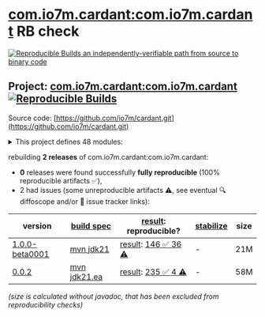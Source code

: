 [com.io7m.cardant:com.io7m.cardant](https://central.sonatype.com/artifact/com.io7m.cardant/com.io7m.cardant/versions) RB check
=======

[![Reproducible Builds](https://reproducible-builds.org/images/logos/rb.svg) an independently-verifiable path from source to binary code](https://reproducible-builds.org/)

## Project: [com.io7m.cardant:com.io7m.cardant](https://central.sonatype.com/artifact/com.io7m.cardant/com.io7m.cardant/versions) [![Reproducible Builds](https://img.shields.io/endpoint?url=https://raw.githubusercontent.com/jvm-repo-rebuild/reproducible-central/master/content/com/io7m/cardant/badge.json)](https://github.com/jvm-repo-rebuild/reproducible-central/blob/master/content/com/io7m/cardant/README.md)

Source code: [https://github.com/io7m/cardant.git](https://github.com/io7m/cardant.git)

<details><summary>This project defines 48 modules:</summary>

* [com.io7m.cardant:com.io7m.cardant](https://central.sonatype.com/artifact/com.io7m.cardant/com.io7m.cardant/overview)
* [com.io7m.cardant:com.io7m.cardant.client.api](https://central.sonatype.com/artifact/com.io7m.cardant/com.io7m.cardant.client.api/overview)
* [com.io7m.cardant:com.io7m.cardant.client.basic](https://central.sonatype.com/artifact/com.io7m.cardant/com.io7m.cardant.client.basic/overview)
* [com.io7m.cardant:com.io7m.cardant.client.preferences.api](https://central.sonatype.com/artifact/com.io7m.cardant/com.io7m.cardant.client.preferences.api/overview)
* [com.io7m.cardant:com.io7m.cardant.client.preferences.vanilla](https://central.sonatype.com/artifact/com.io7m.cardant/com.io7m.cardant.client.preferences.vanilla/overview)
* [com.io7m.cardant:com.io7m.cardant.database.api](https://central.sonatype.com/artifact/com.io7m.cardant/com.io7m.cardant.database.api/overview)
* [com.io7m.cardant:com.io7m.cardant.database.postgres](https://central.sonatype.com/artifact/com.io7m.cardant/com.io7m.cardant.database.postgres/overview)
* [com.io7m.cardant:com.io7m.cardant.documentation](https://central.sonatype.com/artifact/com.io7m.cardant/com.io7m.cardant.documentation/overview)
* [com.io7m.cardant:com.io7m.cardant.error_codes](https://central.sonatype.com/artifact/com.io7m.cardant/com.io7m.cardant.error_codes/overview)
* [com.io7m.cardant:com.io7m.cardant.main](https://central.sonatype.com/artifact/com.io7m.cardant/com.io7m.cardant.main/overview)
* [com.io7m.cardant:com.io7m.cardant.model](https://central.sonatype.com/artifact/com.io7m.cardant/com.io7m.cardant.model/overview)
* [com.io7m.cardant:com.io7m.cardant.oci](https://central.sonatype.com/artifact/com.io7m.cardant/com.io7m.cardant.oci/overview)
* [com.io7m.cardant:com.io7m.cardant.parsers](https://central.sonatype.com/artifact/com.io7m.cardant/com.io7m.cardant.parsers/overview)
* [com.io7m.cardant:com.io7m.cardant.protocol.api](https://central.sonatype.com/artifact/com.io7m.cardant/com.io7m.cardant.protocol.api/overview)
* [com.io7m.cardant:com.io7m.cardant.protocol.inventory](https://central.sonatype.com/artifact/com.io7m.cardant/com.io7m.cardant.protocol.inventory/overview)
* [com.io7m.cardant:com.io7m.cardant.protocol.inventory.cb](https://central.sonatype.com/artifact/com.io7m.cardant/com.io7m.cardant.protocol.inventory.cb/overview)
* [com.io7m.cardant:com.io7m.cardant.security](https://central.sonatype.com/artifact/com.io7m.cardant/com.io7m.cardant.security/overview)
* [com.io7m.cardant:com.io7m.cardant.server.api](https://central.sonatype.com/artifact/com.io7m.cardant/com.io7m.cardant.server.api/overview)
* [com.io7m.cardant:com.io7m.cardant.server.basic](https://central.sonatype.com/artifact/com.io7m.cardant/com.io7m.cardant.server.basic/overview)
* [com.io7m.cardant:com.io7m.cardant.server.controller](https://central.sonatype.com/artifact/com.io7m.cardant/com.io7m.cardant.server.controller/overview)
* [com.io7m.cardant:com.io7m.cardant.server.http](https://central.sonatype.com/artifact/com.io7m.cardant/com.io7m.cardant.server.http/overview)
* [com.io7m.cardant:com.io7m.cardant.server.inventory.v1](https://central.sonatype.com/artifact/com.io7m.cardant/com.io7m.cardant.server.inventory.v1/overview)
* [com.io7m.cardant:com.io7m.cardant.server.service.clock](https://central.sonatype.com/artifact/com.io7m.cardant/com.io7m.cardant.server.service.clock/overview)
* [com.io7m.cardant:com.io7m.cardant.server.service.configuration](https://central.sonatype.com/artifact/com.io7m.cardant/com.io7m.cardant.server.service.configuration/overview)
* [com.io7m.cardant:com.io7m.cardant.server.service.health](https://central.sonatype.com/artifact/com.io7m.cardant/com.io7m.cardant.server.service.health/overview)
* [com.io7m.cardant:com.io7m.cardant.server.service.idstore](https://central.sonatype.com/artifact/com.io7m.cardant/com.io7m.cardant.server.service.idstore/overview)
* [com.io7m.cardant:com.io7m.cardant.server.service.maintenance](https://central.sonatype.com/artifact/com.io7m.cardant/com.io7m.cardant.server.service.maintenance/overview)
* [com.io7m.cardant:com.io7m.cardant.server.service.reqlimit](https://central.sonatype.com/artifact/com.io7m.cardant/com.io7m.cardant.server.service.reqlimit/overview)
* [com.io7m.cardant:com.io7m.cardant.server.service.sessions](https://central.sonatype.com/artifact/com.io7m.cardant/com.io7m.cardant.server.service.sessions/overview)
* [com.io7m.cardant:com.io7m.cardant.server.service.telemetry.api](https://central.sonatype.com/artifact/com.io7m.cardant/com.io7m.cardant.server.service.telemetry.api/overview)
* [com.io7m.cardant:com.io7m.cardant.server.service.telemetry.otp](https://central.sonatype.com/artifact/com.io7m.cardant/com.io7m.cardant.server.service.telemetry.otp/overview)
* [com.io7m.cardant:com.io7m.cardant.server.service.tls](https://central.sonatype.com/artifact/com.io7m.cardant/com.io7m.cardant.server.service.tls/overview)
* [com.io7m.cardant:com.io7m.cardant.server.service.verdant](https://central.sonatype.com/artifact/com.io7m.cardant/com.io7m.cardant.server.service.verdant/overview)
* [com.io7m.cardant:com.io7m.cardant.shell](https://central.sonatype.com/artifact/com.io7m.cardant/com.io7m.cardant.shell/overview)
* [com.io7m.cardant:com.io7m.cardant.strings](https://central.sonatype.com/artifact/com.io7m.cardant/com.io7m.cardant.strings/overview)
* [com.io7m.cardant:com.io7m.cardant.tests](https://central.sonatype.com/artifact/com.io7m.cardant/com.io7m.cardant.tests/overview)
* [com.io7m.cardant:com.io7m.cardant.tests.arbitraries](https://central.sonatype.com/artifact/com.io7m.cardant/com.io7m.cardant.tests.arbitraries/overview)
* [com.io7m.cardant:com.io7m.cardant.tls](https://central.sonatype.com/artifact/com.io7m.cardant/com.io7m.cardant.tls/overview)
* [com.io7m.cardant:com.io7m.cardant.type_packages.checker.api](https://central.sonatype.com/artifact/com.io7m.cardant/com.io7m.cardant.type_packages.checker.api/overview)
* [com.io7m.cardant:com.io7m.cardant.type_packages.checkers](https://central.sonatype.com/artifact/com.io7m.cardant/com.io7m.cardant.type_packages.checkers/overview)
* [com.io7m.cardant:com.io7m.cardant.type_packages.compiler.api](https://central.sonatype.com/artifact/com.io7m.cardant/com.io7m.cardant.type_packages.compiler.api/overview)
* [com.io7m.cardant:com.io7m.cardant.type_packages.compilers](https://central.sonatype.com/artifact/com.io7m.cardant/com.io7m.cardant.type_packages.compilers/overview)
* [com.io7m.cardant:com.io7m.cardant.type_packages.parser.api](https://central.sonatype.com/artifact/com.io7m.cardant/com.io7m.cardant.type_packages.parser.api/overview)
* [com.io7m.cardant:com.io7m.cardant.type_packages.parsers](https://central.sonatype.com/artifact/com.io7m.cardant/com.io7m.cardant.type_packages.parsers/overview)
* [com.io7m.cardant:com.io7m.cardant.type_packages.resolver.api](https://central.sonatype.com/artifact/com.io7m.cardant/com.io7m.cardant.type_packages.resolver.api/overview)
* [com.io7m.cardant:com.io7m.cardant.type_packages.standard](https://central.sonatype.com/artifact/com.io7m.cardant/com.io7m.cardant.type_packages.standard/overview)
* [com.io7m.cardant:com.io7m.cardant.type_packages.upgrades](https://central.sonatype.com/artifact/com.io7m.cardant/com.io7m.cardant.type_packages.upgrades/overview)
* [com.io7m.cardant:com.io7m.cardant.type_packages.upgrades.api](https://central.sonatype.com/artifact/com.io7m.cardant/com.io7m.cardant.type_packages.upgrades.api/overview)
</details>

rebuilding **2 releases** of com.io7m.cardant:com.io7m.cardant:
- **0** releases were found successfully **fully reproducible** (100% reproducible artifacts :white_check_mark:),
- 2 had issues (some unreproducible artifacts :warning:, see eventual :mag: diffoscope and/or :memo: issue tracker links):

| version | [build spec](/BUILDSPEC.md) | [result](https://reproducible-builds.org/docs/jvm/): reproducible? | [stabilize](https://github.com/google/oss-rebuild/blob/main/cmd/stabilize/README.md) | size |
| -- | --------- | ------ | ------ | -- |
| [1.0.0-beta0001](https://central.sonatype.com/artifact/com.io7m.cardant/com.io7m.cardant/1.0.0-beta0001/pom) | [mvn jdk21](com.io7m.cardant-1.0.0-beta0001.buildspec) | [result](com.io7m.cardant-1.0.0-beta0001.buildinfo): [146 :white_check_mark:  36 :warning:](com.io7m.cardant-1.0.0-beta0001.buildcompare) | - | 21M |
| [0.0.2](https://central.sonatype.com/artifact/com.io7m.cardant/com.io7m.cardant/0.0.2/pom) | [mvn jdk21.ea](com.io7m.cardant-0.0.2.buildspec) | [result](com.io7m.cardant-0.0.2.buildinfo): [235 :white_check_mark:  4 :warning:](com.io7m.cardant-0.0.2.buildcompare) | - | 58M |

<i>(size is calculated without javadoc, that has been excluded from reproducibility checks)</i>
